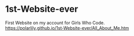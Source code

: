 # 1st-Website-ever
First Website on my account for Girls Who Code.
https://polarlily.github.io/1st-Website-ever/All_About_Me.htm

